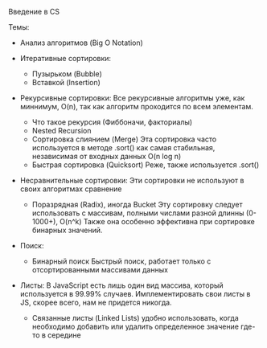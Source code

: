 Введение в CS

Темы: 
- Анализ алгоритмов (Big O Notation)
- Итеративные сортировки:
  - Пузырьком (Bubble)
  - Вставкой (Insertion)
- Рекурсивные сортировки:
    Все рекурсивные алгоритмы уже, как миннимум, O(n), так как алгоритм проходится по всем элементам.   
  - Что такое рекурсия (Фиббоначи, факториалы)
  - Nested Recursion
  - Сортировка слиянием (Merge)
    Эта сортировка часто используется в методе .sort() как самая стабильная, независимая от входных данных O(n log n)
  - Быстрая сортировка (Quicksort)
    Реже, также используется .sort()
- Несравнительные сортировки:
  Эти сортировки не используют в своих алгоритмах сравнение
  - Поразрядная (Radix), иногда Bucket
    Эту сортировку следует использовать с массивам, полными числами разной длинны (0-1000+), O(n^k)
    Также она особенно эффективна при сортировке бинарных значений.
- Поиск:
  - Бинарный поиск
    Быстрый поиск, работает только с отсортированными массивами данных

- Листы:
  В JavaScript есть лишь один вид массива, который используется в 99.99% случаев. Имплементировать свои листы в JS, скорее всего, нам не придется никогда.
  - Связанные листы (Linked Lists) удобно использовать, когда необходимо добавить или удалить определенное значение где-то в середине








